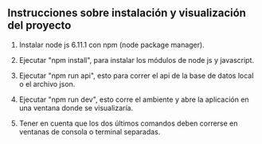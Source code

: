 ## Instrucciones sobre instalación y visualización del proyecto

1. Instalar node js 6.11.1 con npm (node package manager).

2. Ejecutar "npm install", para instalar los módulos de node js y javascript.

3. Ejecutar "npm run api", esto para correr el api de la base de datos local o el archivo json.

4. Ejecutar "npm run dev", esto corre el ambiente y abre la aplicación en una ventana donde se visualizaría.

5. Tener en cuenta que los dos últimos comandos deben correrse en ventanas de consola o terminal separadas.

